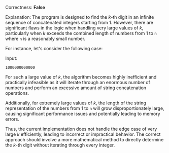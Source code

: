 Correctness: **False**

Explanation: The program is designed to find the $k$-th digit in an infinite sequence of concatenated integers starting from 1. However, there are significant flaws in the logic when handling very large values of $k$, particularly when $k$ exceeds the combined length of numbers from 1 to `n` where `n` is a reasonably small number.

For instance, let's consider the following case:

Input:
```
1000000000000
```

For such a large value of $k$, the algorithm becomes highly inefficient and practically infeasible as it will iterate through an enormous number of numbers and perform an excessive amount of string concatenation operations.

Additionally, for extremely large values of $k$, the length of the string representation of the numbers from 1 to `n` will grow disproportionately large, causing significant performance issues and potentially leading to memory errors.

Thus, the current implementation does not handle the edge case of very large $k$ efficiently, leading to incorrect or impractical behavior. The correct approach should involve a more mathematical method to directly determine the $k$-th digit without iterating through every integer.